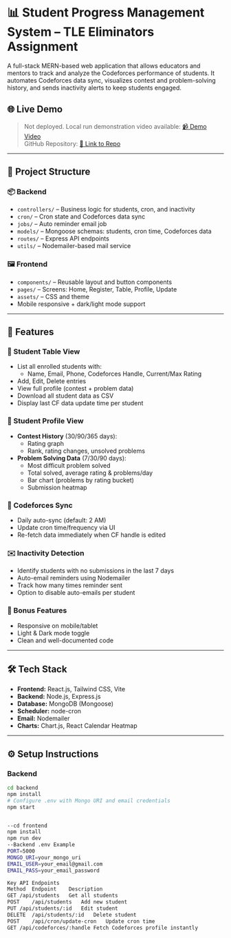 # 📊 Student Progress Management System – TLE Eliminators Assignment

A full-stack MERN-based web application that allows educators and mentors to track and analyze the Codeforces performance of students. It automates Codeforces data sync, visualizes contest and problem-solving history, and sends inactivity alerts to keep students engaged.

## 🌐 Live Demo

> Not deployed. Local run demonstration video available: [📹 Demo Video](#)  
> GitHub Repository: [🔗 Link to Repo](https://github.com/urpitvrm/Eliminators)

---

## 📁 Project Structure

### 📦 Backend
- `controllers/` – Business logic for students, cron, and inactivity
- `cron/` – Cron state and Codeforces data sync
- `jobs/` – Auto reminder email job
- `models/` – Mongoose schemas: students, cron time, Codeforces data
- `routes/` – Express API endpoints
- `utils/` – Nodemailer-based mail service

### 🖼 Frontend
- `components/` – Reusable layout and button components
- `pages/` – Screens: Home, Register, Table, Profile, Update
- `assets/` – CSS and theme
- Mobile responsive + dark/light mode support

---

## 🚀 Features

### 🧾 Student Table View
- List all enrolled students with:
  - Name, Email, Phone, Codeforces Handle, Current/Max Rating
- Add, Edit, Delete entries
- View full profile (contest + problem data)
- Download all student data as CSV
- Display last CF data update time per student

### 👤 Student Profile View
- **Contest History** (30/90/365 days):
  - Rating graph
  - Rank, rating changes, unsolved problems
- **Problem Solving Data** (7/30/90 days):
  - Most difficult problem solved
  - Total solved, average rating & problems/day
  - Bar chart (problems by rating bucket)
  - Submission heatmap

### 🔄 Codeforces Sync
- Daily auto-sync (default: 2 AM)
- Update cron time/frequency via UI
- Re-fetch data immediately when CF handle is edited

### ✉️ Inactivity Detection
- Identify students with no submissions in the last 7 days
- Auto-email reminders using Nodemailer
- Track how many times reminder sent
- Option to disable auto-emails per student

### 🎨 Bonus Features
- Responsive on mobile/tablet
- Light & Dark mode toggle
- Clean and well-documented code

---

## 🛠️ Tech Stack

- **Frontend:** React.js, Tailwind CSS, Vite
- **Backend:** Node.js, Express.js
- **Database:** MongoDB (Mongoose)
- **Scheduler:** node-cron
- **Email:** Nodemailer
- **Charts:** Chart.js, React Calendar Heatmap

---

## ⚙️ Setup Instructions

### Backend

```bash
cd backend
npm install
# Configure .env with Mongo URI and email credentials
npm start


--cd frontend
npm install
npm run dev
--Backend .env Example
PORT=5000
MONGO_URI=your_mongo_uri
EMAIL_USER=your_email@gmail.com
EMAIL_PASS=your_email_password

Key API Endpoints
Method	Endpoint	Description
GET	/api/students	Get all students
POST	/api/students	Add new student
PUT	/api/students/:id	Edit student
DELETE	/api/students/:id	Delete student
POST	/api/cron/update-cron	Update cron time
GET	/api/codeforces/:handle	Fetch Codeforces profile instantly
